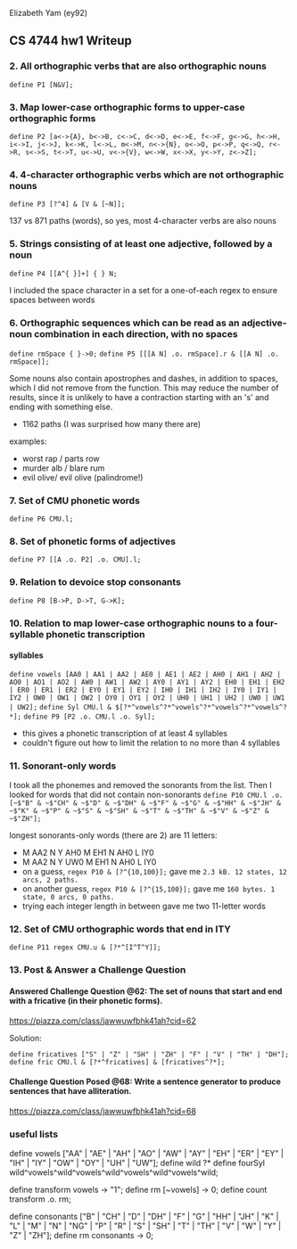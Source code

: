 Elizabeth Yam (ey92)

## CS 4744 hw1 Writeup

### 2. All orthographic verbs that are also orthographic nouns
`define P1 [N&V];`

### 3. Map lower-case orthographic forms to upper-case orthographic forms
`define P2 [a<->{A}, b<->B, c<->C, d<->D, e<->E, f<->F, g<->G, h<->H, i<->I, j<->J, k<->K, l<->L, m<->M, n<->{N}, o<->O, p<->P, q<->Q, r<->R, s<->S, t<->T, u<->U, v<->{V}, w<->W, x<->X, y<->Y, z<->Z];`

### 4. 4-character orthographic verbs which are not orthographic nouns
`define P3 [?^4] & [V & [~N]];`

137 vs 871 paths (words), so yes, most 4-character verbs are also nouns

### 5. Strings consisting of at least one adjective, followed by a noun
`define P4 [[A^{ }]+] { } N;`

I included the space character in a set for a one-of-each regex to ensure spaces between words

### 6. Orthographic sequences which can be read as an adjective-noun combination in each direction, with no spaces
`define rmSpace { }->0;`
`define P5 [[[A N] .o. rmSpace].r & [[A N] .o. rmSpace]];`

Some nouns also contain apostrophes and dashes, in addition to spaces, which I did not remove from the function. This may reduce the number of results, since it is unlikely to have a contraction starting with an 's' and ending with something else.
- 1162 paths (I was surprised how many there are)

examples:
- worst rap / parts row
- murder alb / blare rum
- evil olive/ evil olive (palindrome!)

### 7. Set of CMU phonetic words
`define P6 CMU.l;`

### 8. Set of phonetic forms of adjectives
`define P7 [[A .o. P2] .o. CMU].l;`

### 9. Relation to devoice stop consonants
`define P8 [B->P, D->T, G->K];`

### 10. Relation to map lower-case orthographic nouns to a four-syllable phonetic transcription
#### syllables
`define vowels [AA0 | AA1 | AA2 | AE0 | AE1 | AE2 | AH0 | AH1 | AH2 | AO0 | AO1 | AO2 | AW0 | AW1 | AW2 | AY0 | AY1 | AY2 | EH0 | EH1 | EH2 | ER0 | ER1 | ER2 | EY0 | EY1 | EY2 | IH0 | IH1 | IH2 | IY0 | IY1 | IY2 | OW0 | OW1 | OW2 | OY0 | OY1 | OY2 | UH0 | UH1 | UH2 | UW0 | UW1 | UW2];`
`define Syl CMU.l & $[?*^vowels^?*^vowels^?*^vowels^?*^vowels^?*];`
`define P9 [P2 .o. CMU.l .o. Syl];`
- this gives a phonetic transcription of at least 4 syllables
- couldn't figure out how to limit the relation to no more than 4 syllables

### 11. Sonorant-only words
I took all the phonemes and removed the sonorants from the list. Then I looked for words that did not contain non-sonorants
`define P10 CMU.l .o. [~$"B" & ~$"CH" & ~$"D" & ~$"DH" & ~$"F" & ~$"G" & ~$"HH" & ~$"JH" & ~$"K" & ~$"P" & ~$"S" & ~$"SH" & ~$"T" & ~$"TH" & ~$"V" & ~$"Z" & ~$"ZH"];`

longest sonorants-only words (there are 2) are 11 letters:
- M AA2 N Y AH0 M EH1 N AH0 L IY0
- M AA2 N Y UW0 M EH1 N AH0 L IY0
- on a guess, `regex P10 & [?^{10,100}];` gave me `2.3 kB. 12 states, 12 arcs, 2 paths.`
- on another guess, `regex P10 & [?^{15,100}];` gave me `160 bytes. 1 state, 0 arcs, 0 paths.`
- trying each integer length in between gave me two 11-letter words

### 12. Set of CMU orthographic words that end in ITY
`define P11 regex CMU.u & [?*^[I^T^Y]];`

### 13. Post & Answer a Challenge Question
#### Answered Challenge Question @62: The set of nouns that start and end with a fricative (in their phonetic forms).
https://piazza.com/class/jawwuwfbhk41ah?cid=62

Solution:

`define fricatives ["S" | "Z" | "SH" | "ZH" | "F" | "V" | "TH" | "DH"];`
`define fric CMU.l & [?*^fricatives] & [fricatives^?*];`

#### Challenge Question Posed @68: Write a sentence generator to produce sentences that have alliteration.
https://piazza.com/class/jawwuwfbhk41ah?cid=68

### useful lists
define vowels ["AA" | "AE" | "AH" | "AO" | "AW" | "AY" | "EH" | "ER" | "EY" | "IH" | "IY" | "OW" | "OY" | "UH" | "UW"];
define wild ?*
define fourSyl wild^vowels^wild^vowels^wild^vowels^wild^vowels^wild;


define transform vowels -> "1";
define rm [~vowels] -> 0;
define count transform .o. rm;


define consonants ["B" | "CH" | "D" | "DH" | "F" | "G" | "HH" | "JH" | "K" | "L" | "M" | "N" | "NG" | "P" | "R" | "S" | "SH" | "T" | "TH" | "V" | "W" | "Y" | "Z" | "ZH"];
define rm consonants -> 0;